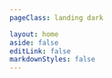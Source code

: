 ```yaml
---
pageClass: landing dark

layout: home
aside: false
editLink: false
markdownStyles: false
---
```


<script setup>
import LandingPage from '.vitepress/theme/components/LandingPage.vue'
</script>

<LandingPage />
